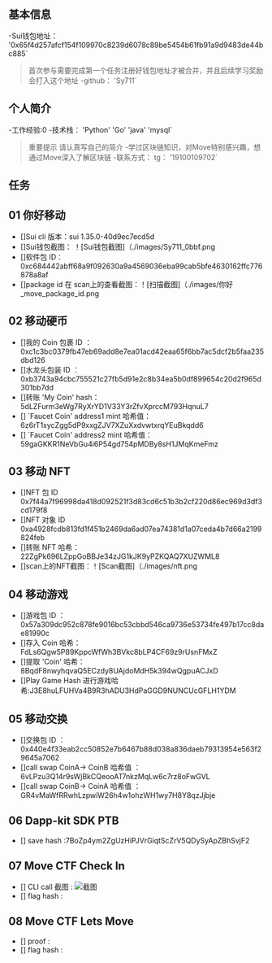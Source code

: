 ## 基本信息
-Sui钱包地址： '0x65f4d257afcf154f109970c8239d6078c89be5454b61fb91a9d9483de44bc885`
> 首次参与需要完成第一个任务注册好钱包地址才被合并，并且后续学习奖励会打入这个地址
-github： 'Sy711`

## 个人简介
-工作经验:0
-技术栈： 'Python' 'Go' 'java' 'mysql`
> 重要提示 请认真写自己的简介
-学过区块链知识，对Move特别感兴趣，想通过Move深入了解区块链
-联系方式： tg： '19100109702` 

## 任务

##   01 你好移动  
- []Sui cli 版本：sui 1.35.0-40d9ec7ecd5d
- []Sui钱包截图： ！[Sui钱包截图]（./images/Sy711_0bbf.png
- []软件包 ID：0xc684442abff68a9f092630a9a4569036eba99cab5bfe4630162ffc776878a8af
- []package id 在 scan上的查看截图：！[扫描截图]（./images/你好_move_package_id.png

##   02 移动硬币
- []我的 Coin 包裹 ID ：0xc1c3bc0379fb47eb69add8e7ea01acd42eaa65f6bb7ac5dcf2b5faa235dbd126
- []水龙头包装 ID ：0xb3743a94cbc755521c27fb5d91e2c8b34ea5b0df899654c20d2f965d301bb7dd
- []转账 'My Coin' hash： 5dLZFurm3eWg7RyXrYD1V33Y3rZfvXprccM793HqnuL7
- [] `Faucet Coin' address1 mint 哈希值：6z6rT1xycZgg5dP9xxgZJV7XZuXxdvwtxrqYEuBkqdd6
- [] `Faucet Coin' address2 mint 哈希值：59gaGKKR1NeVbGu4i6P54gd754pMDBy8sH1JMqKmeFmz

##   03 移动 NFT
- []NFT 包 ID 0x7f44a7f96998da418d092521f3d83cd6c51b3b2cf220d86ec969d3df3cd179f8
- []NFT 对象 ID  0xa4928fcdb813fd1f451b2469da6ad07ea74381d1a07ceda4b7d66a2199824feb
- []转账 NFT 哈希：22ZgPk696LZppGoBBJe34zJG1kJK9yPZKQAQ7XUZWML8
- []scan上的NFT截图：！[Scan截图]（./images/nft.png

##   04 移动游戏
- []游戏包 ID ：  0x57a309dc952c878fe9016bc53cbbd546ca9736e53734fe497b17cc8dae81990c
- []存入 Coin 哈希：FdLs6Qgw5P89KppcWfWh3BVkc8bLP4CF69z9rUsnFMxZ
- []提取 'Coin' 哈希：8BqdF8nwyhqvaQ5ECzdy8UAjdoMdH5k394wQgpuACJxD
- []Play Game Hash 进行游戏哈希:J3E8huLFUHVa4B9R3hADU3HdPaGGD9NUNCUcGFLH1YDM

##   05 移动交换
- []交换包 ID ：0x440e4f33eab2cc50852e7b6467b88d038a836daeb79313954e563f29645a7062  
- []call swap CoinA-> CoinB 哈希值 ：6vLPzu3Q14r9sWjBkCQeooAT7nkzMqLw6c7rz8oFwGVL
- []call swap CoinB-> CoinA 哈希值 ：GR4vMaWfRRwhLzpwiW26h4w1ohzWH1wy7H8Y8qzJjbje


##   06 Dapp-kit SDK PTB
- [] save hash :7BoZp4ym2ZgUzHiPJVrGiqtScZrV5QDySyApZBhSvjF2

##   07 Move CTF Check In
- [] CLI call 截图 : ![截图](./images/你的图片地址)
- [] flag hash :

##   08 Move CTF Lets Move
- [] proof : 
- [] flag hash :